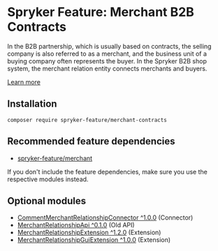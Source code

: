 # Spryker Feature: Merchant B2B Contracts

In the B2B partnership, which is usually based on contracts, the selling company is also referred to as a merchant, and the business unit of a buying company often represents the buyer. In the Spryker B2B shop system, the merchant relation entity connects merchants and buyers.

[Learn more](https://docs.spryker.com/docs/pbc/all/merchant-management/202307.0/base-shop/merchant-b2b-contracts-feature-overview.html)

## Installation

```
composer require spryker-feature/merchant-contracts
```

## Recommended feature dependencies
- [spryker-feature/merchant](https://github.com/spryker-feature/merchant)

If you don't include the feature dependencies, make sure you use the respective modules instead.

## Optional modules
- [CommentMerchantRelationshipConnector ^1.0.0](https://github.com/spryker/comment-merchant-relationship-connector) (Connector)
- [MerchantRelationshipApi ^0.1.0](https://github.com/spryker/merchant-relationship-api) (Old API)
- [MerchantRelationshipExtension ^1.2.0](https://github.com/spryker/merchant-relationship-extension) (Extension)
- [MerchantRelationshipGuiExtension ^1.0.0](https://github.com/spryker/merchant-relationship-gui-extension) (Extension)
